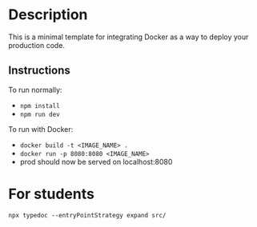 # Description

This is a minimal template for integrating Docker as a way to deploy your production code.

## Instructions

To run normally:

- `npm install`
- `npm run dev`

To run with Docker:

- `docker build -t <IMAGE_NAME> .`
- `docker run -p 8080:8080 <IMAGE_NAME>`
- prod should now be served on localhost:8080

# For students

```
npx typedoc --entryPointStrategy expand src/
```
